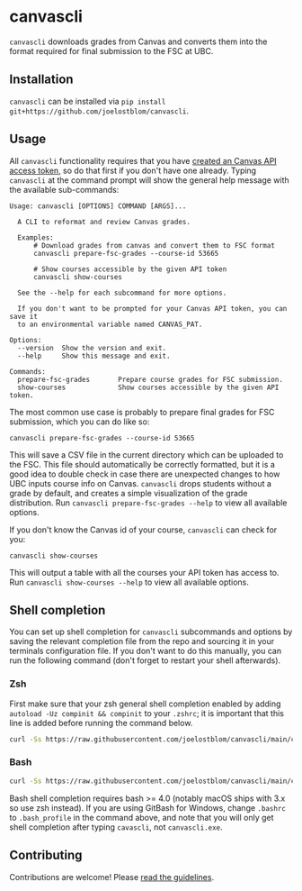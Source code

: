 # canvascli

`canvascli` downloads grades from Canvas
and converts them into the format required
for final submission to the FSC at UBC.

## Installation

`canvascli` can be installed via `pip install git+https://github.com/joelostblom/canvascli`.

## Usage

All `canvascli` functionality requires that you have [created an Canvas API access
token](https://community.canvaslms.com/t5/Instructor-Guide/How-do-I-manage-API-access-tokens-as-an-instructor/ta-p/1177),
so do that first if you don't have one already.
Typing `canvascli` at the command prompt will show the general help message
with the available sub-commands:

```text
Usage: canvascli [OPTIONS] COMMAND [ARGS]...

  A CLI to reformat and review Canvas grades.

  Examples:
      # Download grades from canvas and convert them to FSC format
      canvascli prepare-fsc-grades --course-id 53665

      # Show courses accessible by the given API token
      canvascli show-courses

  See the --help for each subcommand for more options.

  If you don't want to be prompted for your Canvas API token, you can save it
  to an environmental variable named CANVAS_PAT.

Options:
  --version  Show the version and exit.
  --help     Show this message and exit.

Commands:
  prepare-fsc-grades       Prepare course grades for FSC submission.
  show-courses             Show courses accessible by the given API token.
```

The most common use case
is probably to prepare final grades for FSC submission,
which you can do like so:

```shell
canvascli prepare-fsc-grades --course-id 53665
```

This will save a CSV file in the current directory
which can be uploaded to the FSC.
This file should automatically be correctly formatted,
but it is a good idea to double check
in case there are unexpected changes
to how UBC inputs course info on Canvas.
`canvascli` drops students without a grade by default,
and creates a simple visualization of the grade distribution.
Run `canvascli prepare-fsc-grades --help`
to view all available options.

If you don't know the Canvas id of your course,
`canvascli` can check for you:

```shell
canvascli show-courses
```

This will output a table with all the courses
your API token has access to.
Run `canvascli show-courses --help`
to view all available options.

## Shell completion

You can set up shell completion for `canvascli` subcommands and options
by saving the relevant completion file from the repo
and sourcing it in your terminals configuration file.
If you don't want to do this manually,
you can run the following command
(don't forget to restart your shell afterwards).

### Zsh

First make sure that your zsh general shell completion enabled
by adding `autoload -Uz compinit && compinit` to your `.zshrc`;
it is important that this line is added before running the command below.

```sh
curl -Ss https://raw.githubusercontent.com/joelostblom/canvascli/main/canvascli-complete.zsh > ~/.canvascli-complete.zsh && echo ". ~/.canvascli-complete.zsh" >> ~/.zshrc
```

### Bash

```sh
curl -Ss https://raw.githubusercontent.com/joelostblom/canvascli/main/canvascli-complete.bash > ~/.canvascli-complete.bash && echo ". ~/.canvascli-complete.bash" >> ~/.bashrc
```

Bash shell completion requires bash >= 4.0
(notably macOS ships with 3.x so use zsh instead).
If you are using GitBash for Windows,
change `.bashrc` to `.bash_profile` in the command above,
and note that you will only get shell completion after typing `cavascli`,
not `canvascli.exe`.

## Contributing

Contributions are welcome!
Please [read the guidelines](CONTRIBUTING.md).
